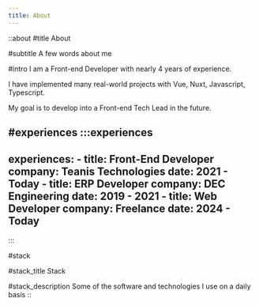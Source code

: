 ```yaml
---
title: About
---
```


::about
#title
About

#subtitle
A few words about me

#intro
I am a Front-end Developer with nearly 4 years of experience. 

I have implemented many real-world projects with Vue, Nuxt, Javascript, Typescript. 

My goal is to develop into a Front-end Tech Lead in the future.

#experiences
  :::experiences
  ---
  experiences:
    - title: Front-End Developer
      company: Teanis Technologies
      date: 2021 - Today
    - title: ERP Developer
      company: DEC Engineering
      date: 2019 - 2021
    - title: Web Developer
      company: Freelance
      date: 2024 - Today
  ---
  :::

#stack

#stack_title
Stack

#stack_description
Some of the software and technologies I use on a daily basis
::
